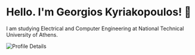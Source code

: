 # Hello. I'm Georgios Kyriakopoulos! 👋

I am studying Electrical and Computer Engineering at National Technical University of Athens.

![Profile Details](http://github-profile-summary-cards.vercel.app/api/cards/profile-details?username=geokyr&theme=github_dark)
